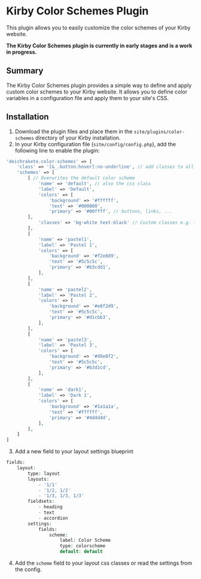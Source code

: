 # Kirby Color Schemes Plugin

This plugin allows you to easily customize the color schemes of your Kirby website.

**The Kirby Color Schemes plugin is currently in early stages and is a work in progress.**

## Summary

The Kirby Color Schemes plugin provides a simple way to define and apply custom color schemes to your Kirby website. It allows you to define color variables in a configuration file and apply them to your site's CSS.

## Installation

1. Download the plugin files and place them in the `site/plugins/color-schemes` directory of your Kirby installation.
2. In your Kirby configuration file (`site/config/config.php`), add the following line to enable the plugin:

```php
'deichrakete.color-schemes' => [
    'class' => '[&_.button:hover]:no-underline', // add classes to all schemes
    'schemes' => [
        [ // Overwrites the default color scheme
            'name' => 'default', // also the css class
            'label' => 'Default',
            'colors' => [
                'background' => '#ffffff',
                'text' => '#000000',
                'primary' => '#00ffff', // buttons, links, ...
        ],
            'classes' => 'bg-white text-black' // Custom classes e.g. Tailwindcss
        ],
        [
            'name' => 'pastel1',
            'label' => 'Pastel 1',
            'colors' => [
                'background' => '#f2e8d9',
                'text' => '#5c5c5c',
                'primary' => '#b3cdd1',
            ],
        ],
        [
            'name' => 'pastel2',
            'label' => 'Pastel 2',
            'colors' => [
                'background' => '#e8f2d9',
                'text' => '#5c5c5c',
                'primary' => '#d1cbb3',
            ],
        ],
        [
            'name' => 'pastel3',
            'label' => 'Pastel 3',
            'colors' => [
                'background' => '#d9e8f2',
                'text' => '#5c5c5c',
                'primary' => '#b3d1cd',
            ],
        ],
        [
            'name' => 'dark1',
            'label' => 'Dark 1',
            'colors' => [
                'background' => '#1a1a1a',
                'text' => '#ffffff',
                'primary' => '#4d4d4d',
            ],
        ],
    ]
]
```

3. Add a new field to your layout settings blueprint

```php
fields:
    layout:
        type: layout
        layouts:
            - '1/1'
            - '1/2, 1/2'
            - '1/3, 1/3, 1/3'
        fieldsets:
            - heading
            - text
            - accordion
        settings:
            fields:
                scheme:
                    label: Color Scheme
                    type: colorscheme
                    default: default
```

4. Add the `scheme` field to your layout css classes or read the settings from the config.

